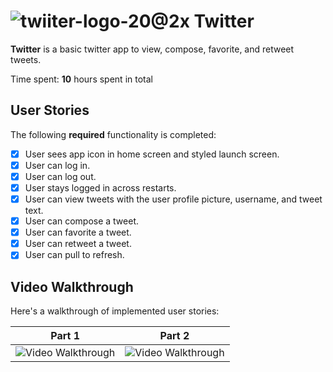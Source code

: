 # ![twiiter-logo-20@2x](https://user-images.githubusercontent.com/49815957/95634372-c2b4e680-0a57-11eb-80c4-f74d676a2c7f.png) **Twitter** 


**Twitter** is a basic twitter app to view, compose, favorite, and retweet tweets.

Time spent: **10** hours spent in total

## User Stories

The following **required** functionality is completed:

- [x] User sees app icon in home screen and styled launch screen. 
- [x] User can log in. 
- [x] User can log out.
- [x] User stays logged in across restarts. 
- [x] User can view tweets with the user profile picture, username, and tweet text. 
- [x] User can compose a tweet. 
- [x] User can favorite a tweet. 
- [x] User can retweet a tweet. 
- [x] User can pull to refresh.

## Video Walkthrough

Here's a walkthrough of implemented user stories:

|Part 1|Part 2|
|------------- | ------------- |
|<img src='https://recordit.co/3658Dqrd4F.gif' title='Video Walkthrough' width='' alt='Video Walkthrough' />|<img src='http://g.recordit.co/PKq0RMj4sn.gif' title='Video Walkthrough' width='' alt='Video Walkthrough' />|


